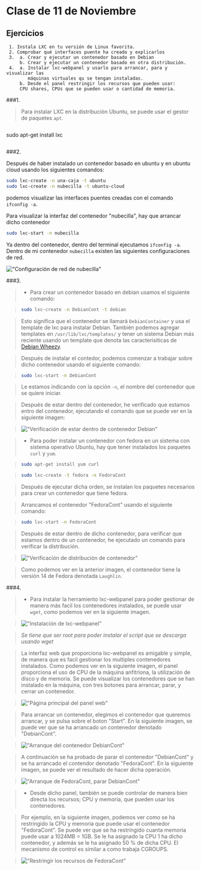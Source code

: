 Clase de 11 de Noviembre
=====================

Ejercicios
----------

     1. Instala LXC en tu versión de Linux favorita.
     2. Comprobar qué interfaces puente ha creado y explicarlos
     3.  a. Crear y ejecutar un contenedor basado en Debian
         b. Crear y ejecutar un contenedor basado en otra distribución.
     4.  a. Instalar lxc-webpanel y usarlo para arrancar, para y visualizar las
            máquinas virtuales qu se tengan instaladas.
         b. Desde el panel restringir los recursos que pueden usar:
         CPU shares, CPUs que se pueden usar o cantidad de memoria.

###1.

>Para instalar LXC en la distribución Ubuntu, se puede usar el gestor
de paquetes ```apt```.

>```sh
sudo apt-get install lxc
> ```

###2.

Después de haber instalado un contenedor basado en ubuntu y en ubuntu cloud
usando los siguientes comandos:

```sh
sudo lxc-create -n una-caja -t ubuntu
sudo lxc-create -n nubecilla -t ubuntu-cloud
```

podemos visualizar las interfaces puentes creadas con el comando
```ifconfig -a```.

Para visualizar la interfaz del contenedor "nubecilla", hay que arrancar dicho
contenedor

```sh
sudo lxc-start -n nubecilla
```

Ya dentro del contenedor, dentro del terminal ejecutamos ```ifconfig -a```.
Dentro de mi contenedor `nubecilla` existen las siguientes
configuraciones de red.

!["Configuración de red de nubecilla"](https://raw.github.com/josecolella/GII-2013/master/Screenshots/Tema3Screenshots/ifconfigubuntucloudlxc.png)



###3.

> - Para crear un contenedor basado en debian usamos el siguiente comando:

>```sh
>sudo lxc-create -n DebianCont -t debian
>```

>Esto significa que el contenedor se llamará `DebianContainer` y usa el template
>de lxc para instalar Debian. También podemos agregar templates en ```/usr/lib/lxc/templates/```
>y tener un sistema Debian más reciente usando un template que denota las caracterisiticas
>de [Debian Wheezy][1].

> Después de instalar el contedor, podemos comenzar a trabajar sobre dicho
> contenedor usando el siguiente comando:

> ```sh
> sudo lxc-start -n DebianCont
> ```

> Le estamos indicando con la opción `-n`, el nombre del contenedor que
> se quiere iniciar.

> Después de estar dentro del contenedor, he verificado que estamos entro
> del contenedor, ejecutando el comando que se puede ver en la siguiente imagen:

> !["Verificación de estar dentro de contenedor Debian"](https://raw.github.com/josecolella/GII-2013/master/Screenshots/Tema3Screenshots/debianinstalled.png)


> - Para poder instalar un contenedor con fedora en un sistema con sistema
> operativo Ubuntu, hay que tener instalados los paquetes ```curl``` y ```yum```.

> ```sh
> sudo apt-get install yum curl
> ```

> ```sh
> sudo lxc-create -t fedora -n FedoraCont
> ```

> Después de ejecutar dicha orden, se instalan los paquetes necesarios para
> crear un contenedor que tiene fedora.

> Arrancamos el contenedor "FedoraCont" usando el siguiente comando:

> ```sh
> sudo lxc-start -n FedoraCont
> ```

> Después de estar dentro de dicho contenedor, para verificar que estamos
> dentro de un contenedor, he ejecutado un comando para verificar la distribución.

> !["Verificación de distribución de contenedor"](https://raw.github.com/josecolella/GII-2013/master/Screenshots/Tema3Screenshots/fedoradistribution.png)

> Como podemos ver en la anterior imagen, el contenedor tiene la versión 14
> de Fedora denotada `Laughlin`.


###4.

>- Para instalar la herramiento lxc-webpanel para poder gestionar de manera
más facil los contenedores instalados, se puede usar ```wget```, como podemos
ver en la siguiente imagen.

> !["Instalación de lxc-webpanel"](https://raw.github.com/josecolella/GII-2013/master/Screenshots/Tema3Screenshots/lxc-webpanelinstall.png)

> *Se tiene que ser root para poder instalar el script que se descarga usando wget*

> La interfaz web que proporciona lxc-webpanel es amigable y simple, de manera
> que es facil gestionar los multiples contenedores instalados. Como podemos
> ver en la siguiente imagen, el panel proporciona el uso de CPU de la máquina
> anfitriona, la utilización de disco y de memoria. Se puede visualizar los
> contenedores que se han instalado en la máquina, con tres botones para arrancar,
> parar, y cerrar un contenedor.

> !["Página principal del panel web"](https://raw.github.com/josecolella/GII-2013/master/Screenshots/Tema3Screenshots/lxc-webpanel.png)

> Para arrancar un contenedor, elegimos el contenedor que queremos arrancar, y se
> pulsa sobre el boton "Start". En la siguiente imagen, se puede ver que se ha
> arrancado un contenedor denotado "DebianCont".

> !["Arranque del contenedor DebianCont"](https://raw.github.com/josecolella/GII-2013/master/Screenshots/Tema3Screenshots/debianstart.png)

> A continuación se ha probado de parar el contenedor "DebianCont" y se ha arrancado
> el contendor denotado "FedoraCont". En la siguiente imagen, se puede ver el
> resultado de hacer dicha operación.

> !["Arranque de FedoraCont, parar DebianCont"](https://raw.github.com/josecolella/GII-2013/master/Screenshots/Tema3Screenshots/fedorastartdebianfreeze.png)

> - Desde dicho panel, también se puede controlar de manera bien directa los
recursos; CPU y memoria, que pueden usar los contenedores.

> Por ejemplo, en la siguiente imagen, podemos ver como se ha restringido
> la CPU y memoria que puede usar el contenedor "FedoraCont". Se puede ver
> que se ha restringido cuanta memoria puede usar a 1024MB = 1GB. Se le ha asignado
> la CPU 1 ha dicho contenedor, y además se le ha asignado 50 % de dicha CPU.
> El mecanismo de control es similar a como trabaja CGROUPS.

> !["Restringir los recursos de FedoraCont"](https://raw.github.com/josecolella/GII-2013/master/Screenshots/Tema3Screenshots/fedoralimit.png)

[1]:http://freedomboxblog.nl/wp-content/uploads/lxc-debian-wheezy.gz

